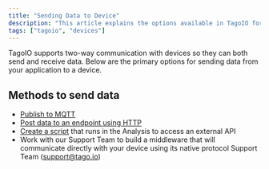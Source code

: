 ```yaml
---
title: "Sending Data to Device"
description: "This article explains the options available in TagoIO for sending data from your application to a device, covering MQTT, HTTP, Analysis scripts, and working with Support for custom middleware."
tags: ["tagoio", "devices"]
---
```

TagoIO supports two-way communication with devices so they can both send and receive data. Below are the primary options for sending data from your application to a device.

## Methods to send data
- [Publish to MQTT](/docs/tagoio/integrations/networks/mqtt/-publishing-and-subscribing)
- [Post data to an endpoint using HTTP](https://api.docs.tago.io/#operation/postDataHTTP)
- [Create a script](/tagoio/analysis/creating-analysis.md) that runs in the Analysis to access an external API
- Work with our Support Team to build a middleware that will communicate directly with your device using its native protocol Support Team (support@tago.io)
